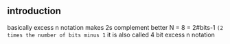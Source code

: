 ## introduction

basically excess n notation makes 2s complement better
N = 8 = 2#bits-1 `(2 times the number of bits minus 1`
it is also called 4 bit excess n notation
